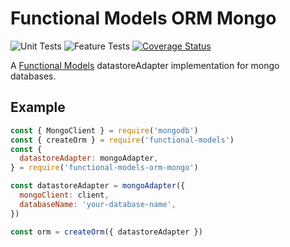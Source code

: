 # Functional Models ORM Mongo

![Unit Tests](https://github.com/monolithst/functional-models-orm-mongo/actions/workflows/ut.yml/badge.svg?branch=master)
![Feature Tests](https://github.com/monolithst/functional-models-orm-mongo/actions/workflows/feature.yml/badge.svg?branch=master)
[![Coverage Status](https://coveralls.io/repos/github/monolithst/functional-models-orm-mongo/badge.svg?branch=master)](https://coveralls.io/github/monolithst/functional-models-orm-mongo?branch=master)

A [Functional Models](https://monolithst.github.io/functional-models/) datastoreAdapter implementation for mongo databases.

## Example

```javascript
const { MongoClient } = require('mongodb')
const { createOrm } = require('functional-models')
const {
  datastoreAdapter: mongoAdapter,
} = require('functional-models-orm-mongo')

const datastoreAdapter = mongoAdapter({
  mongoClient: client,
  databaseName: 'your-database-name',
})

const orm = createOrm({ datastoreAdapter })
```
